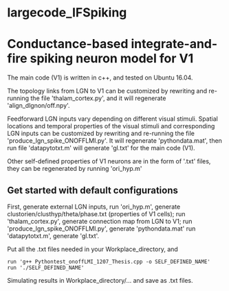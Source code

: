 # largecode_IFSpiking

# Conductance-based integrate-and-fire spiking neuron model for V1 
The main code (V1) is written in c++, and tested on Ubuntu 16.04.

The topology links from LGN to V1 can be customized by rewriting and re-running the file 'thalam_cortex.py', and it will regenerate 'align_dlgnon/off.npy'.

Feedforward LGN inputs vary depending on different visual stimuli. Spatial locations and temporal properties of the visual stimuli and corresponding LGN inputs can be customized by rewriting and re-running the file 'produce_lgn_spike_ONOFFLMI.py'. It will regenerate 'pythondata.mat', then run file 'datapytotxt.m' will generate 'gl.txt' for the main code (V1).

Other self-defined properties of V1 neurons are in the form of '.txt' files, they can be regenerated by running 'ori_hyp.m'

## Get started with default configurations
First, generate external LGN inputs,
    run 'ori_hyp.m', generate clustorien/clusthyp/theta/phase.txt (properties of V1 cells);
    run 'thalam_cortex.py', generate connection map from LGN to V1;
    run 'produce_lgn_spike_ONOFFLMI.py', generate 'pythondata.mat'
    run 'datapytotxt.m', generate 'gl.txt'.
    
Put all the .txt files needed in your Workplace_directory, and 

    run 'g++ Pythontest_onoffLMI_1207_Thesis.cpp -o SELF_DEFINED_NAME'
    run './SELF_DEFINED_NAME'

Simulating results in Workplace_directory/... and save as .txt files.

